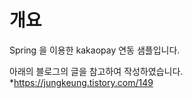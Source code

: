 # 개요 

Spring 을 이용한 kakaopay 연동 샘플입니다.

아래의 블로그의 글을 참고하여 작성하였습니다. 
*https://jungkeung.tistory.com/149